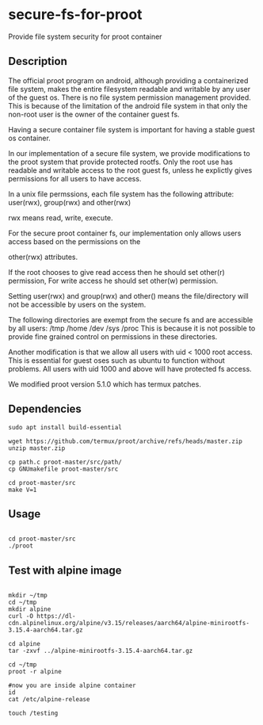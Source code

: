 
# secure-fs-for-proot

Provide file system security for proot container

## Description

The official proot program on android, although providing a containerized file system, makes
the entire filesystem readable and writable by any user of the guest os. There is no file system
permission management provided. This is because of the limitation of the android file system
in that only the non-root user is the owner of the container guest fs.

Having a secure container file system is important for having a stable guest os container.

In our implementation of a secure file system, we provide modifications to the proot system that provide protected rootfs. Only the root use has readable and writable access to the root guest fs, unless he explictly gives permissions for all users to have access.

In a unix file permssions, each file system has the following attribute:
user(rwx), group(rwx) and other(rwx)

rwx means read, write, execute.

For the secure proot container fs, our implementation only allows users access based on the permissions on the

other(rwx) attributes.

If the root chooses to give read access then he should set other(r) permission,
For write access he should set other(w) permission.

Setting user(rwx) and group(rwx) and other() means the file/directory will not be accessible by users on the system.

The following directories are exempt from the secure fs and are accessible by all users:
/tmp /home /dev /sys /proc
This is because it is not possible to provide fine grained control on permissions in these directories.

Another modification is that we allow all users with uid < 1000 root access. This is essential for guest oses such as ubuntu to function without problems. All users with uid 1000 and above will have protected fs access.

We modified proot version 5.1.0 which has termux patches. 

## Dependencies

```
sudo apt install build-essential

wget https://github.com/termux/proot/archive/refs/heads/master.zip
unzip master.zip

cp path.c proot-master/src/path/
cp GNUmakefile proot-master/src

cd proot-master/src
make V=1

```

## Usage

```

cd proot-master/src
./proot

```

## Test with alpine image
```

mkdir ~/tmp
cd ~/tmp
mkdir alpine
curl -O https://dl-cdn.alpinelinux.org/alpine/v3.15/releases/aarch64/alpine-minirootfs-3.15.4-aarch64.tar.gz

cd alpine
tar -zxvf ../alpine-minirootfs-3.15.4-aarch64.tar.gz

cd ~/tmp
proot -r alpine

#now you are inside alpine container
id
cat /etc/alpine-release

touch /testing


```
